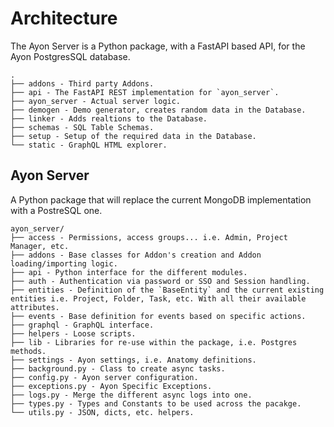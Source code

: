 # Architecture

The Ayon Server is a Python package, with a FastAPI based API, for the Ayon PostgresSQL database.

```
.
├── addons - Third party Addons.
├── api - The FastAPI REST implementation for `ayon_server`.
├── ayon_server - Actual server logic.
├── demogen - Demo generator, creates random data in the Database.
├── linker - Adds realtions to the Database.
├── schemas - SQL Table Schemas.
├── setup - Setup of the required data in the Database.
└── static - GraphQL HTML explorer.
```

## Ayon Server

A Python package that will replace the current MongoDB implementation with a PostreSQL one.

```
ayon_server/
├── access - Permissions, access groups... i.e. Admin, Project Manager, etc.
├── addons - Base classes for Addon's creation and Addon loading/importing logic.
├── api - Python interface for the different modules.
├── auth - Authentication via password or SSO and Session handling.
├── entities - Definition of the `BaseEntity` and the current existing entities i.e. Project, Folder, Task, etc. With all their available attributes.
├── events - Base definition for events based on specific actions.
├── graphql - GraphQL interface.
├── helpers - Loose scripts.
├── lib - Libraries for re-use within the package, i.e. Postgres methods.
├── settings - Ayon settings, i.e. Anatomy definitions.
├── background.py - Class to create async tasks.
├── config.py - Ayon server configuration.
├── exceptions.py - Ayon Specific Exceptions.
├── logs.py - Merge the different async logs into one.
├── types.py - Types and Constants to be used across the pacakge.
└── utils.py - JSON, dicts, etc. helpers.
```


